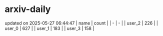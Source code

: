 # arxiv-daily
updated on 2025-05-27 06:44:47
| name | count |
| - | - |
| user_2 | 226 |
| user_0 | 627 |
| user_1 | 183 |
| user_3 | 158 |
